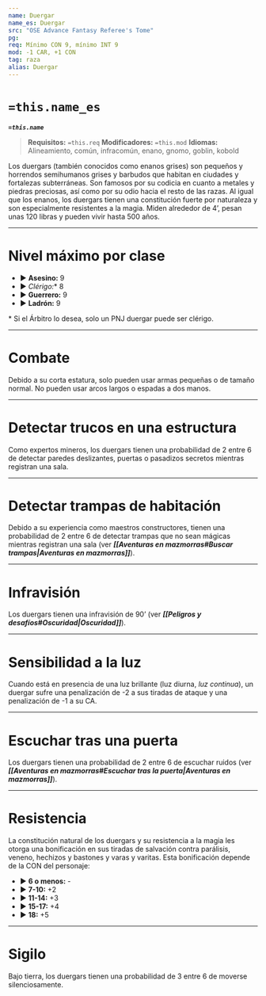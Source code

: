 ```yaml
---
name: Duergar
name_es: Duergar
src: "OSE Advance Fantasy Referee's Tome"
pg: 
req: Mínimo CON 9, mínimo INT 9
mod: -1 CAR, +1 CON
tag: raza
alias: Duergar
---
```

# `=this.name_es` 

**_`=this.name`_**

> **Requisitos:** `=this.req`
> **Modificadores:** `=this.mod`
> **Idiomas:** Alineamiento, común, infracomún, enano, gnomo, goblin, kobold

Los duergars (también conocidos como enanos grises) son pequeños y horrendos semihumanos grises y barbudos que habitan en ciudades y fortalezas subterráneas. Son famosos por su codicia en cuanto a metales y piedras preciosas, así como por su odio hacia el resto de las razas. Al igual que los enanos, los duergars tienen una constitución fuerte por naturaleza y son especialmente resistentes a la magia. Miden alrededor de 4’, pesan unas 120 libras y pueden vivir hasta 500 años.

---
# Nivel máximo por clase 

- ▶ **Asesino:** 9 
- ▶ **Clérigo*:** 8 
- ▶ **Guerrero:** 9 
- ▶ **Ladrón:** 9

\* Si el Árbitro lo desea, solo un PNJ duergar puede ser clérigo.

---
# Combate

Debido a su corta estatura, solo pueden usar armas pequeñas o de tamaño normal. No pueden usar arcos largos o espadas a dos manos.

---
# Detectar trucos en una estructura

Como expertos mineros, los duergars tienen una probabilidad de 2 entre 6 de detectar paredes deslizantes, puertas o pasadizos secretos mientras registran una sala.

---
# Detectar trampas de habitación

Debido a su experiencia como maestros constructores, tienen una probabilidad de 2 entre 6 de detectar trampas que no sean mágicas mientras registran una sala (ver **_[[Aventuras en mazmorras#Buscar trampas|Aventuras en mazmorras]]_**).

---
# Infravisión

Los duergars tienen una infravisión de 90’ (ver **_[[Peligros y desafíos#Oscuridad|Oscuridad]]_**).

---
# Sensibilidad a la luz

Cuando está en presencia de una luz brillante (luz diurna, _luz continua_), un duergar sufre una penalización de -2 a sus tiradas de ataque y una penalización de -1 a su CA.

---
# Escuchar tras una puerta

Los duergars tienen una probabilidad de 2 entre 6 de escuchar ruidos (ver **_[[Aventuras en mazmorras#Escuchar tras la puerta|Aventuras en mazmorras]]_**).

---
# Resistencia

La constitución natural de los duergars y su resistencia a la magia les otorga una bonificación en sus tiradas de salvación contra parálisis, veneno, hechizos y bastones y varas y varitas. Esta bonificación depende de la CON del personaje: 

- ▶ **6 o menos:** - 
- ▶ **7-10:** +2 
- ▶ **11-14:** +3 
- ▶ **15-17:** +4 
- ▶ **18:** +5

---
# Sigilo

Bajo tierra, los duergars tienen una probabilidad de 3 entre 6 de moverse silenciosamente.